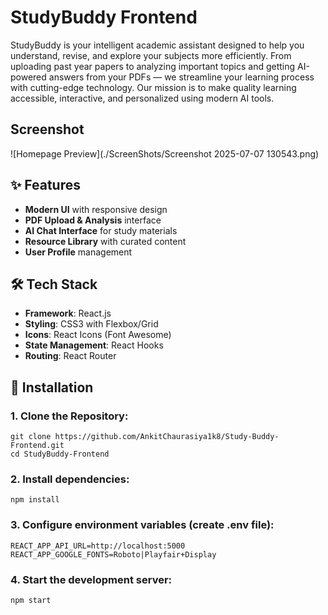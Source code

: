 # StudyBuddy Frontend
StudyBuddy is your intelligent academic assistant designed to help you understand, revise, and explore your subjects more efficiently.
From uploading past year papers to analyzing important topics and getting AI-powered answers from your PDFs — we streamline your learning process with cutting-edge technology.
Our mission is to make quality learning accessible, interactive, and personalized using modern AI tools.

## Screenshot
![Homepage Preview](./ScreenShots/Screenshot 2025-07-07 130543.png)

## ✨ Features

- **Modern UI** with responsive design
- **PDF Upload & Analysis** interface
- **AI Chat Interface** for study materials
- **Resource Library** with curated content
- **User Profile** management

## 🛠️ Tech Stack

- **Framework**: React.js
- **Styling**: CSS3 with Flexbox/Grid
- **Icons**: React Icons (Font Awesome)
- **State Management**: React Hooks
- **Routing**: React Router

## 🚀 Installation

### 1. Clone the Repository:
```
git clone https://github.com/AnkitChaurasiya1k8/Study-Buddy-Frontend.git
cd StudyBuddy-Frontend
```
### 2. Install dependencies:
```
npm install
```
### 3. Configure environment variables (create .env file):
```
REACT_APP_API_URL=http://localhost:5000
REACT_APP_GOOGLE_FONTS=Roboto|Playfair+Display
```
### 4. Start the development server:
```
npm start
```
